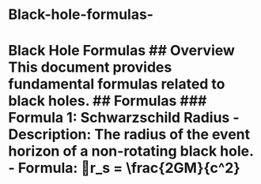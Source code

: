 # Black-hole-formulas-
# Black Hole Formulas  ## Overview This document provides fundamental formulas related to black holes.  ## Formulas  ### Formula 1: Schwarzschild Radius - **Description**: The radius of the event horizon of a non-rotating black hole. - **Formula**: r_s = \frac{2GM}{c^2}
